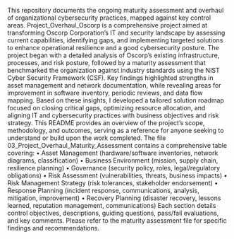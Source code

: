 This repository documents the ongoing maturity assessment and overhaul of organizational cybersecurity practices, mapped against key control areas.
Project_Overhaul_Oscorp is a comprehensive project aimed at transforming Oscorp Corporation’s IT and security landscape by assessing current capabilities, identifying gaps, and implementing targeted solutions to enhance operational resilience and a good cybersecurity posture. The project began with a detailed analysis of Oscorp’s existing infrastructure, processes, and risk posture, followed by a maturity assessment that benchmarked the organization against industry standards using the NIST Cyber Security Framework (CSF). Key findings highlighted strengths in asset management and network documentation, while revealing areas for improvement in software inventory, periodic reviews, and data flow mapping. 
Based on these insights, I developed a tailored solution roadmap focused on closing critical gaps, optimizing resource allocation, and aligning IT and cybersecurity practices with business objectives and risk strategy. This README provides an overview of the project’s scope, methodology, and outcomes, serving as a reference for anyone seeking to understand or build upon the work completed.
The file 03_Project_Overhaul_Maturity_Assessment contains a comprehensive table covering:
•	Asset Management (hardware/software inventories, network diagrams, classification)
•	Business Environment (mission, supply chain, resilience planning)
•	Governance (security policy, roles, legal/regulatory obligations)
•	Risk Assessment (vulnerabilities, threats, business impacts)
•	Risk Management Strategy (risk tolerances, stakeholder endorsement)
•	Response Planning (incident response, communications, analysis, mitigation, improvement)
•	Recovery Planning (disaster recovery, lessons learned, reputation management, communications)
Each section details control objectives, descriptions, guiding questions, pass/fail evaluations, and key comments.
Please refer to the maturity assessment file for specific findings and recommendations.
